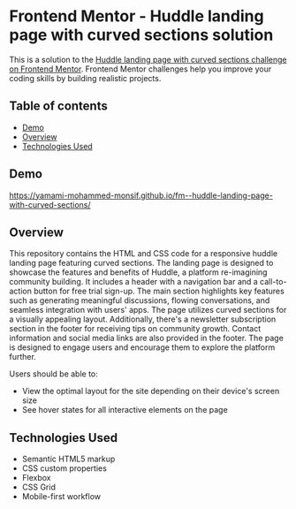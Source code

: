 # Frontend Mentor - Huddle landing page with curved sections solution

This is a solution to the [Huddle landing page with curved sections challenge on Frontend Mentor](https://www.frontendmentor.io/challenges/huddle-landing-page-with-curved-sections-5ca5ecd01e82137ec91a50f2). Frontend Mentor challenges help you improve your coding skills by building realistic projects. 

## Table of contents

- [Demo](#demo)
- [Overview](#overview)
- [Technologies Used](#technologies_used)

## Demo

https://yamami-mohammed-monsif.github.io/fm--huddle-landing-page-with-curved-sections/

## Overview

This repository contains the HTML and CSS code for a responsive huddle landing page featuring curved sections. The landing page is designed to showcase the features and benefits of Huddle, a platform re-imagining community building. It includes a header with a navigation bar and a call-to-action button for free trial sign-up. The main section highlights key features such as generating meaningful discussions, flowing conversations, and seamless integration with users' apps. The page utilizes curved sections for a visually appealing layout. Additionally, there's a newsletter subscription section in the footer for receiving tips on community growth. Contact information and social media links are also provided in the footer. The page is designed to engage users and encourage them to explore the platform further.

Users should be able to:

- View the optimal layout for the site depending on their device's screen size
- See hover states for all interactive elements on the page

## Technologies Used

- Semantic HTML5 markup
- CSS custom properties
- Flexbox
- CSS Grid
- Mobile-first workflow